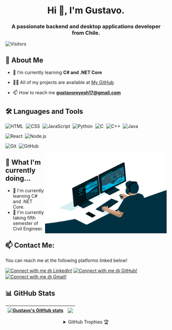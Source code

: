 <h1 align="center">Hi 👋, I'm Gustavo.</h1>
<h3 align="center">A passionate backend and desktop applications developer from Chile.</h3>

<p align="left"> <img src="https://komarev.com/ghpvc/?username=gustavorh&label=Views&color=blue&style=plastic" alt="Visitors" /> </p>

## :book: About Me

- 🌱 I’m currently learning **C# and .NET Core**

- 👨‍💻 All of my projects are available at [My GitHub](https://github.com/gustavorh)

- 📫 How to reach me **gustavoreyesh17@gmail.com**

## 🛠️ Languages and Tools

![HTML](https://img.shields.io/badge/-HTML-05122A?style=flat&logo=HTML5)&nbsp;
![CSS](https://img.shields.io/badge/-CSS-05122A?style=flat&logo=CSS3&logoColor=1572B6)&nbsp;
![JavaScript](https://img.shields.io/badge/-JavaScript-05122A?style=flat&logo=javascript)&nbsp;
![Python](https://img.shields.io/badge/-Python-05122A?style=flat&logo=python)&nbsp;
![C](https://img.shields.io/badge/-C-05122A?style=flat&logo=c&logoColor=A8B9CC)&nbsp;
![C++](https://img.shields.io/badge/-C++-05122A?style=flat&logo=c%2B%2B&logoColor=A8B9CC)&nbsp;
![Java](https://img.shields.io/badge/-Java-05122A?style=flat&logo=Java&logoColor=FFA518)&nbsp;

![React](https://img.shields.io/badge/-React-05122A?style=flat&logo=react)&nbsp;
![Node.js](https://img.shields.io/badge/-Node.js-05122A?style=flat&logo=node.js)&nbsp;

![Git](https://img.shields.io/badge/-Git-05122A?style=flat&logo=git)&nbsp;
![GitHub](https://img.shields.io/badge/-GitHub-05122A?style=flat&logo=github)&nbsp;

<img align="right" alt="gif" src="https://raw.githubusercontent.com/gustavorh/gustavorh/main/img/coding.gif" width="380" height="250" />

## 🤔 What I'm currently doing...

- 🔭 I'm currently learning C# and .NET Core.
- 🌱 I'm currently taking fifth semester of Civil Engineer.

## 📫 Contact Me:

You can reach me at the following platforms linked below!

[<img src="https://cdn.jsdelivr.net/npm/simple-icons@8.3.0/icons/linkedin.svg" height="40em" align="center" alt="Connect with me @ LinkedIn!" title="Connect with me @ LinkedIn!"/>](https://www.linkedin.com/in/greyesh/)
[<img src="https://cdn.jsdelivr.net/npm/simple-icons@8.3.0/icons/github.svg" height="40em" align="center" alt="Connect with me @ GitHub!" title="Connect with me @ GitHub!"/>](https://github.com/gustavorh)
[<img src="https://cdn.jsdelivr.net/npm/simple-icons@8.3.0/icons/gmail.svg" height="45em" align="center" alt="Connect with me @ Gmail!" title="Connect with me @ Gmail!"/>](mailto:gustavoreyesh17@gmail.com)

## 📊 GitHub Stats

| <a href="https://github.com/gustavorh"><img align="center" src="https://github-readme-stats.vercel.app/api?username=gustavorh&show_icons=true&include_all_commits=true&count_private=true&theme=algolia" alt="Gustavo's GitHub stats" /></a> | <a href="https://github.com/gustavorh"><img align="center" src="https://github-readme-stats.vercel.app/api/top-langs/?username=gustavorh&langs_count=10&theme=algolia&layout=compact" /></a> |
| -------------------------------------------------------------------------------------------------------------------------------------------------------------------------------------------------------------------------------------------- | -------------------------------------------------------------------------------------------------------------------------------------------------------------------------------------------- |

<details align="center">
  <summary>GitHub Trophies 🏆</summary>
<p align="center">
  <a href="https://github.com/ryo-ma/github-profile-trophy" target="_blank">
    <img src="https://github-profile-trophy.vercel.app/?username=gustavorh&column=4&margin-w=5&margin-h=5&theme=darkhub"/>
  </a>
</p>
</details>
